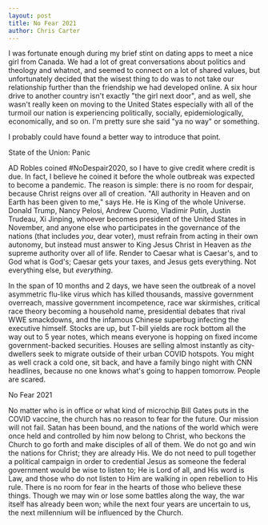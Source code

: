 ```yaml
---
layout: post
title: No Fear 2021
author: Chris Carter
---
```


I was fortunate enough during my brief stint on dating apps to meet a nice girl from Canada. We had a lot of great conversations about politics and theology and whatnot, and seemed to connect on a lot of shared values, but unfortunately decided that the wisest thing to do was to not take our relationship further than the friendship we had developed online. A six hour drive to another country isn't exactly "the girl next door", and as well, she wasn't really keen on moving to the United States especially with all of the turmoil our nation is experiencing politically, socially, epidemiologically, economically, and so on. I'm pretty sure she said "ya no way" or something.

I probably could have found a better way to introduce that point.

<p class="title is-5" style="margin: 0 0 0.5em">State of the Union: Panic</p>

AD Robles coined #NoDespair2020, so I have to give credit where credit is due. In fact, I believe he coined it before the whole outbreak was expected to become a pandemic. The reason is simple: there is no room for despair, because Christ reigns over all of creation. "All authority in Heaven and on Earth has been given to me," says He. He is King of the whole Universe. Donald Trump, Nancy Pelosi, Andrew Cuomo, Vladimir Putin, Justin Trudeau, Xi Jinping, whoever becomes president of the United States in November, and anyone else who participates in the governance of the nations (that includes _you_, dear voter), must refrain from acting in their own autonomy, but instead must answer to King Jesus Christ in Heaven as _the_ supreme authority over all of life. Render to Caesar what is Caesar's, and to God what is God's; Caesar gets your taxes, and Jesus gets everything. Not everything else, but _everything_.

In the span of 10 months and 2 days, we have seen the outbreak of a novel asymmetric flu-like virus which has killed thousands, massive government overreach, massive government incompetence, race war skirmishes, critical race theory becoming a household name, presidential debates that rival WWE smackdowns, and the infamous Chinese superbug infecting the executive himself. Stocks are up, but T-bill yields are rock bottom all the way out to 5 year notes, which means everyone is hopping on fixed income government-backed securities. Houses are selling almost instantly as city-dwellers seek to migrate outside of their urban COVID hotspots. You might as well crack a cold one, sit back, and have a family bingo night with CNN headlines, because no one knows what's going to happen tomorrow. People are scared.

<p class="title is-5" style="margin: 0 0 0.5em">No Fear 2021</p>

No matter who is in office or what kind of microchip Bill Gates puts in the COVID vaccine, the church has no reason to fear for the future. Our mission will not fail. Satan has been bound, and the nations of the world which were once held and controlled by him now belong to Christ, who beckons the Church to go forth and make disciples of all of them. We do not go and win the nations for Christ; they are already His. We do not need to pull together a political campaign in order to credential Jesus as someone the federal government would be wise to listen to; He is Lord of all, and His word is Law, and those who do not listen to Him are walking in open rebellion to His rule. There is no room for fear in the hearts of those who believe these things. Though we may win or lose some battles along the way, the war itself has already been won; while the next four years are uncertain to us, the next millennium will be influenced by the Church. 
